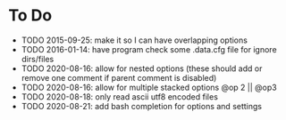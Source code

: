 # To Do
* TODO 2015-09-25: make it so I can have overlapping options
* TODO 2016-01-14: have program check some .data.cfg file for ignore dirs/files
* TODO 2020-08-16: allow for nested options (these should add or remove one comment if parent comment is disabled)
* TODO 2020-08-16: allow for multiple stacked options @op 2 || @op3
* TODO 2020-08-18: only read ascii utf8 encoded files
* TODO 2020-08-21: add bash completion for options and settings
